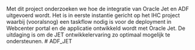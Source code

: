 Met dit project onderzoeken we hoe de integratie van Oracle Jet en ADF uitgevoerd wordt.
Het is in eerste instantie gericht op het IHC project waarbij (vooralsnog) een taskflow nodig is voor de deployment in Webcenter portal en de applicatie ontwikkeld wordt met Oracle Jet.
De uitdaging is om de JET ontwikkelervaring zo optimaal mogelijk te ondersteunen. # ADF_JET
